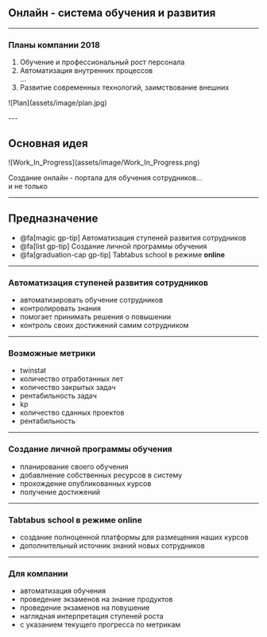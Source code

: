 
## Онлайн - система обучения и развития

---

### Планы компании 2018

1. Обучение и профессиональный рост персонала
2. Автоматизация внутренних процессов<br />
...
4. Развитие современных технологий, заимствование внешних

<p class = 'b-img-plan'>
![Plan](assets/image/plan.jpg)
</p>
---

## Основная идея
<p class='b-mini-work'> 
![Work_In_Progress](assets/image/Work_In_Progress.png) 
</p>

Создание онлайн - портала для обучения сотрудников...
<br/> и не только

---
## Предназначение
- @fa[magic gp-tip] Автоматизация ступеней развития сотрудников
- @fa[list gp-tip] Создание личной программы обучения
- @fa[graduation-cap gp-tip] Tabtabus school в режиме <b>online</b>

---
### Автоматизация ступеней развития сотрудников

- автоматизировать обучение сотрудников
- контролировать знания
- помогает принимать решения о повышении
- контроль своих достижений самим сотрудником

---
### Возможные метрики

- twinstat
 - количество отработанных лет
 - количество закрытых задач
 - рентабильность задач
- kp
 - количество сданных проектов
 - рентабильность
 
---
### Создание личной программы обучения

 - планирование своего обучения
 - добавлнение собственных ресурсов в систему
 - прохождение опубликованных курсов
 - получение достижений
---
### Tabtabus school в режиме <b>online</b>

 - создание полноценной платформы для размещения наших курсов
 - дополнительный источник знаний новых сотрудников

---
### Для компании

- автоматизация обучения
- проведение экзаменов на знание продуктов
- проведение экзаменов на повушение
- наглядная интерпретация ступеней роста
 - с указанием текущего прогресса по метрикам


